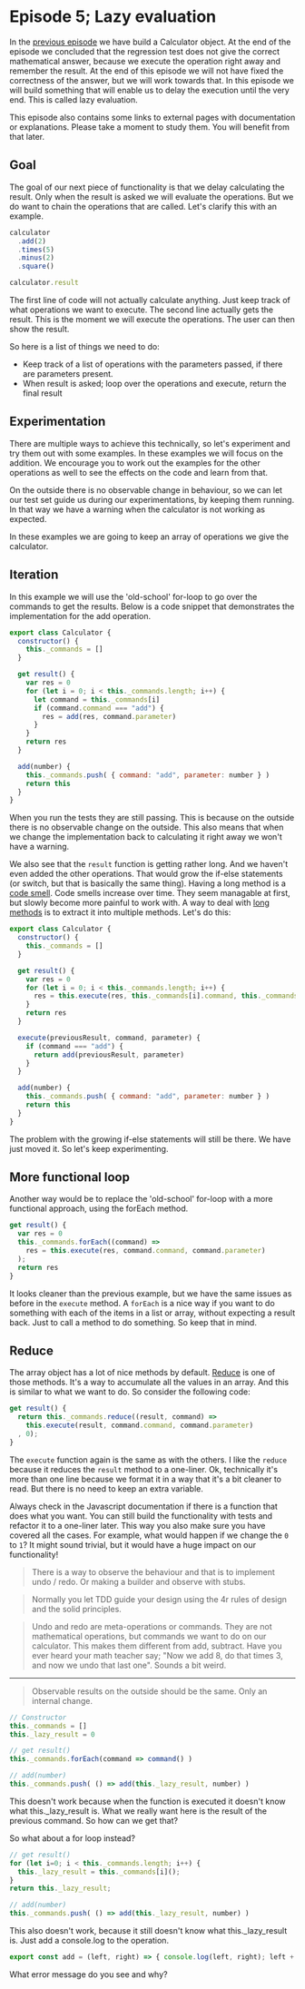 # Episode 5; Lazy evaluation

In the [previous episode][episode4] we have build a Calculator object. At the end of the episode we
concluded that the regression test does not give the correct mathematical answer, because we execute
the operation right away and remember the result. At the end of this episode we will not have fixed
the correctness of the answer, but we will work towards that. In this episode we will build
something that will enable us to delay the execution until the very end. This is called lazy
evaluation.

This episode also contains some links to external pages with documentation or explanations. Please
take a moment to study them. You will benefit from that later.

## Goal
The goal of our next piece of functionality is that we delay calculating the result. Only when the
result is asked we will evaluate the operations. But we do want to chain the operations that are
called. Let's clarify this with an example.

```js
calculator
  .add(2)
  .times(5)
  .minus(2)
  .square()

calculator.result
```

The first line of code will not actually calculate anything. Just keep track of what operations we
want to execute.
The second line actually gets the result. This is the moment we will execute the operations. The
user can then show the result.

So here is a list of things we need to do:
* Keep track of a list of operations with the parameters passed, if there are parameters present.
* When result is asked; loop over the operations and execute, return the final result

## Experimentation
There are multiple ways to achieve this technically, so let's experiment and try them out with some
examples. In these examples we will focus on the addition. We encourage you to work out the examples
for the other operations as well to see the effects on the code and learn from that.

On the outside there is no observable change in behaviour, so we can let our test set guide us
during our experimentations, by keeping them running. In that way we have a warning when the
calculator is not working as expected.

In these examples we are going to keep an array of operations we give the calculator.

## Iteration
In this example we will use the 'old-school' for-loop to go over the commands to get the results.
Below is a code snippet that demonstrates the implementation for the add operation.

```js
export class Calculator {
  constructor() {
    this._commands = []
  }

  get result() {
    var res = 0
    for (let i = 0; i < this._commands.length; i++) {
      let command = this._commands[i]
      if (command.command === "add") {
        res = add(res, command.parameter)
      }
    }
    return res
  }

  add(number) {
    this._commands.push( { command: "add", parameter: number } )
    return this
  }
}
```

When you run the tests they are still passing. This is because on the outside there is no observable
change on the outside. This also means that when we change the implementation back to calculating it
right away we won't have a warning.

We also see that the `result` function is getting rather long. And we haven't even added the other
operations. That would grow the if-else statements (or switch, but that is basically the same thing).
Having a long method is a [code smell][codesmell]. Code smells increase over time. They seem
managable at first, but slowly become more painful to work with. A way to deal with [long
methods][longmethod] is to extract it into multiple methods. Let's do this:

```js
export class Calculator {
  constructor() {
    this._commands = []
  }

  get result() {
    var res = 0
    for (let i = 0; i < this._commands.length; i++) {
      res = this.execute(res, this._commands[i].command, this._commands[i].parameter)
    }
    return res
  }

  execute(previousResult, command, parameter) {
    if (command === "add") {
      return add(previousResult, parameter)
    }
  }

  add(number) {
    this._commands.push( { command: "add", parameter: number } )
    return this
  }
}
```

The problem with the growing if-else statements will still be there. We have just moved it.
So let's keep experimenting.

## More functional loop
Another way would be to replace the 'old-school' for-loop with a more functional approach, using the
forEach method.

```js
get result() {
  var res = 0
  this._commands.forEach((command) =>
    res = this.execute(res, command.command, command.parameter)
  );
  return res
}
```

It looks cleaner than the previous example, but we have the same issues as before in the `execute`
method. A `forEach` is a nice way if you want to do something with each of the items in a list or
array, without expecting a result back. Just to call a method to do something. So keep that in mind.

## Reduce
The array object has a lot of nice methods by default. [Reduce][reduce] is one of those methods.
It's a way to accumulate all the values in an array. And this is similar to what we want to do. So
consider the following code:

```js
get result() {
  return this._commands.reduce((result, command) =>
    this.execute(result, command.command, command.parameter)
  , 0);
}
```

The `execute` function again is the same as with the others. I like the `reduce` because it reduces
the `result` method to a one-liner. Ok, technically it's more than one line because we format it in
a way that it's a bit cleaner to read. But there is no need to keep an extra variable.

Always check in the Javascript documentation if there is a function that does what you want. You can
still build the functionality with tests and refactor it to a one-liner later. This way you also
make sure you have covered all the cases. For example, what would happen if we change the `0` to
`1`? It might sound trivial, but it would have a huge impact on our functionality!




> There is a way to observe the behaviour and that is to implement undo / redo. Or making a builder
> and observe with stubs.

> Normally you let TDD guide your design using the 4r rules of design and the solid principles.

> Undo and redo are meta-operations or commands. They are not mathematical operations, but commands
> we want to do on our calculator. This makes them different from add, subtract. Have you ever heard
> your math teacher say; "Now we add 8, do that times 3, and now we undo that last one". Sounds a
> bit weird.








----------------------------------
> Observable results on the outside should be the same. Only an internal change.


```js
// Constructor
this._commands = []
this._lazy_result = 0

// get result()
this._commands.forEach(command => command() )

// add(number)
this._commands.push( () => add(this._lazy_result, number) )
```

This doesn't work because when the function is executed it doesn't know what this._lazy_result is.
What we really want here is the result of the previous command. So how can we get that?

So what about a for loop instead?

```js
// get result()
for (let i=0; i < this._commands.length; i++) {
  this._lazy_result = this._commands[i]();
}
return this._lazy_result;

// add(number)
this._commands.push( () => add(this._lazy_result, number) )
```

This also doesn't work, because it still doesn't know what this._lazy_result is. Just add a
console.log to the operation.

```js
export const add = (left, right) => { console.log(left, right); left + right }
```

What error message do you see and why?

[episode4]: https://github.com/matthijsgroen/js-tdd/tree/master/episode4
[codesmell]: https://sourcemaking.com/refactoring/smells
[longmethod]: https://sourcemaking.com/refactoring/smells/long-method
[reduce]: https://developer.mozilla.org/en-US/docs/Web/JavaScript/Reference/Global_Objects/Array/Reduce
